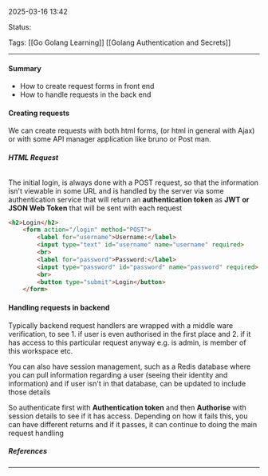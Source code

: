 2025-03-16 13:42

Status:

Tags: [[Go Golang Learning]]
[[Golang Authentication and Secrets]]

---

#### **Summary**

- How to create request forms in front end
- How to handle requests in the back end


#### **Creating requests**

We can create requests with both html forms, (or html in general with Ajax) or with some API manager application like bruno or Post man.


###### **HTML Request**

The initial login, is always done with a POST request, so that the information isn't viewable in some URL and is handled by the server via some authentication service that will return an **authentication token** as **JWT or JSON Web Token** that will be sent with each request


``` html
<h2>Login</h2>
    <form action="/login" method="POST">
        <label for="username">Username:</label>
        <input type="text" id="username" name="username" required>
        <br>
        <label for="password">Password:</label>
        <input type="password" id="password" name="password" required>
        <br>
        <button type="submit">Login</button>
    </form>

```


#### **Handling requests in backend**


Typically backend request handlers are wrapped with a middle ware verification, to see 1. if user is even authorised in the first place and 2. if it has access to this particular request anyway e.g. is admin, is member of this workspace etc.

You can also have session management, such as a Redis database where you can pull information regarding a user (seeing their identity and information) and if user isn't in that database, can be updated to include those details

So authenticate first with **Authentication token** and then **Authorise** with session details to see if it has access. Depending on how it fails this, you can have different returns and if it passes, it can continue to doing the main request handling  


##### References
----
